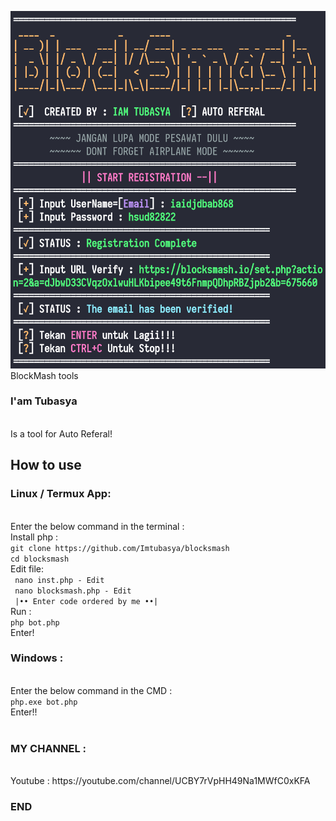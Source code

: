 ![Terkey Termux Key](imtubasya.jpg)
BlockMash tools
<h3>I'am Tubasya</h3>
<br>Is a tool for Auto Referal!
<h2>How to use</h2>
<h3>Linux / Termux App:</h3>
<br>Enter the below command in the terminal :
<br>Install php :
<br><code>git clone https://github.com/Imtubasya/blocksmash</code>
<br><code>cd blocksmash</code>
<br>Edit file:
<br><code> nano inst.php - Edit </code>
<br><code> nano blocksmash.php - Edit </code>
<br><code> |•• Enter code ordered by me ••|</code>
<br>Run :
<br><code>php bot.php</code>
<br>Enter!

<h3>Windows :</h3>
<br>Enter the below command in the CMD :
<br><code>php.exe bot.php</code>
<br>Enter!!
<br><br>
<h3>MY CHANNEL :</h3>
<br>Youtube : https://youtube.com/channel/UCBY7rVpHH49Na1MWfC0xKFA
<h3>END</h3>
